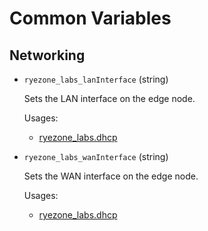 Common Variables
================

## Networking

- `ryezone_labs_lanInterface` (string)

   Sets the LAN interface on the edge node.

   Usages:
     - [ryezone_labs.dhcp](https://github.com/ryezone-labs/dhcp)

- `ryezone_labs_wanInterface` (string)

   Sets the WAN interface on the edge node.

   Usages:
     - [ryezone_labs.dhcp](https://github.com/ryezone-labs/dhcp)


